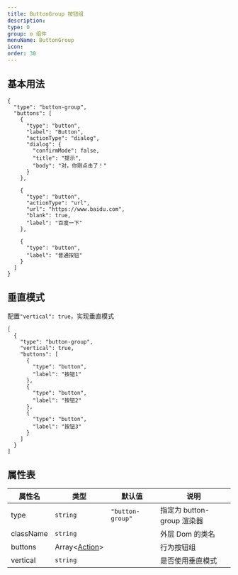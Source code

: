 ```yaml
---
title: ButtonGroup 按钮组
description:
type: 0
group: ⚙ 组件
menuName: ButtonGroup
icon:
order: 30
---
```


## 基本用法

```schema:height="200" scope="body"
{
  "type": "button-group",
  "buttons": [
    {
      "type": "button",
      "label": "Button",
      "actionType": "dialog",
      "dialog": {
        "confirmMode": false,
        "title": "提示",
        "body": "对，你刚点击了！"
      }
    },

    {
      "type": "button",
      "actionType": "url",
      "url": "https://www.baidu.com",
      "blank": true,
      "label": "百度一下"
    },

    {
      "type": "button",
      "label": "普通按钮"
    }
  ]
}
```

## 垂直模式

配置`"vertical": true`，实现垂直模式

```schema:height="200" scope="body"
[
  {
    "type": "button-group",
    "vertical": true,
    "buttons": [
      {
        "type": "button",
        "label": "按钮1"
      },
      {
        "type": "button",
        "label": "按钮2"
      },
      {
        "type": "button",
        "label": "按钮3"
      }
    ]
  }
]
```

## 属性表

| 属性名    | 类型                      | 默认值           | 说明                       |
| --------- | ------------------------- | ---------------- | -------------------------- |
| type      | `string`                  | `"button-group"` | 指定为 button-group 渲染器 |
| className | `string`                  |                  | 外层 Dom 的类名            |
| buttons   | Array<[Action](./action)> |                  | 行为按钮组                 |
| vertical  | `string`                  |                  | 是否使用垂直模式           |

